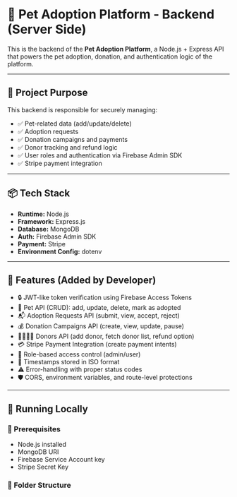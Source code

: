 <!-- make a readme file for discrib all feture -->

# 🐾 Pet Adoption Platform - Backend (Server Side)

This is the backend of the **Pet Adoption Platform**, a Node.js + Express API that powers the pet adoption, donation, and authentication logic of the platform.

---

## 🚀 Project Purpose

This backend is responsible for securely managing:

- ✅ Pet-related data (add/update/delete)
- ✅ Adoption requests
- ✅ Donation campaigns and payments
- ✅ Donor tracking and refund logic
- ✅ User roles and authentication via Firebase Admin SDK
- ✅ Stripe payment integration

---

## 📦 Tech Stack

- **Runtime:** Node.js
- **Framework:** Express.js
- **Database:** MongoDB
- **Auth:** Firebase Admin SDK
- **Payment:** Stripe
- **Environment Config:** dotenv

---

## 🔑 Features (Added by Developer)

- 🔒 JWT-like token verification using Firebase Access Tokens
- 🐶 Pet API (CRUD): add, update, delete, mark as adopted
- 📬 Adoption Requests API (submit, view, accept, reject)
- 💰 Donation Campaigns API (create, view, update, pause)
- 👨‍👩‍👧‍👦 Donors API (add donor, fetch donor list, refund option)
- 💳 Stripe Payment Integration (create payment intents)
- 👥 Role-based access control (admin/user)
- 📆 Timestamps stored in ISO format
- ⚠️ Error-handling with proper status codes
- 🛡️ CORS, environment variables, and route-level protections

---

## 🧪 Running Locally

### 🔧 Prerequisites

- Node.js installed
- MongoDB URI
- Firebase Service Account key
- Stripe Secret Key

### 📁 Folder Structure

